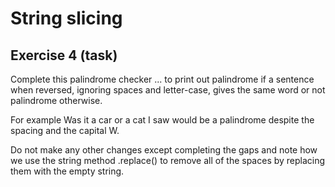 # String slicing
## Exercise 4 (task)

Complete this palindrome checker ... to print out palindrome if a sentence when reversed, ignoring spaces and letter-case, gives the same word or not palindrome otherwise.

For example Was it a car or a cat I saw would be a palindrome despite the spacing and the capital W.

Do not make any other changes except completing the gaps and note how we use the string method .replace() to remove all of the spaces by replacing them with the empty string.

